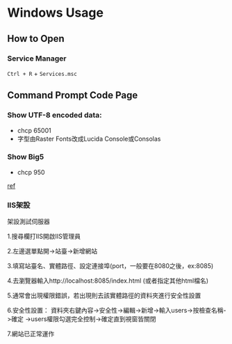# Windows Usage

## How to Open

### Service Manager

`Ctrl + R` + `Services.msc`

## Command Prompt Code Page

### Show UTF-8 encoded data:

* chcp 65001
* 字型由Raster Fonts改成Lucida Console或Consolas

### Show Big5

* chcp 950

[ref](https://blog.darkthread.net/blog/command-prompt-codepage/)

### IIS架設

架設測試伺服器

1.搜尋欄打IIS開啟IIS管理員

2.左邊選單點開->站臺->新增網站

3.填寫站臺名、實體路徑、設定連接埠(port，一般要在8080之後，ex:8085)

4.去瀏覽器輸入http://localhost:8085/index.html (或者指定其他html檔名)

5.通常會出現權限錯誤，若出現則去該實體路徑的資料夾進行安全性設置

6.安全性設置：
    資料夾右鍵內容->安全性->編輯->新增->輸入users->按檢查名稱->確定
    ->users權限勾選完全控制->確定直到視窗皆關閉

7.網站已正常運作